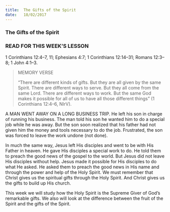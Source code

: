 ```yaml
---
title:  The Gifts of the Spirit
date:   18/02/2017
---
```


### The Gifts of the Spirit

### READ FOR THIS WEEK’S LESSON
1 Corinthians 12:4–7, 11; Ephesians 4:7; 1 Corinthians 12:14–31; Romans 12:3–8; 1 John 4:1–3. 

> <p>MEMORY VERSE</p>
> “There are different kinds of gifts. But they are all given by the same Spirit. There are different ways to serve. But they all come from the same Lord. There are different ways to work. But the same God makes it possible for all of us to have all those different things” (1 Corinthians 12:4–6, NIrV).

A MAN WENT AWAY ON A LONG BUSINESS TRIP. He left his son in charge of running his business. The man told his son he wanted him to do a special job while he was away. But the son soon realized that his father had not given him the money and tools necessary to do the job. Frustrated, the son was forced to leave the work undone (not done). 

In much the same way, Jesus left His disciples and went to be with His Father in heaven. He gave His disciples a special work to do. He told them to preach the good news of the gospel to the world. But Jesus did not leave His disciples without help. Jesus made it possible for His disciples to do what He asked. He asked them to preach the good news in His name and through the power and help of the Holy Spirit. We must remember that Christ gives us the spiritual gifts through the Holy Spirit. And Christ gives us the gifts to build up His church.

This week we will study how the Holy Spirit is the Supreme Giver of God’s remarkable gifts. We also will look at the difference between the fruit of the Spirit and the gifts of the Spirit.